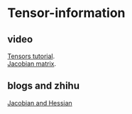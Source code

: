 # Tensor-information

## video
[Tensors tutorial](https://www.youtube.com/watch?v=TvxmkZmBa-k&list=PLJHszsWbB6hrkmmq57lX8BV-o-YIOFsiG&index=2).  
[Jacobian matrix](https://www.youtube.com/c/khanacademy/search?query=jacobian).  

## blogs and zhihu
[Jacobian and Hessian](https://zhuanlan.zhihu.com/p/37306749)
